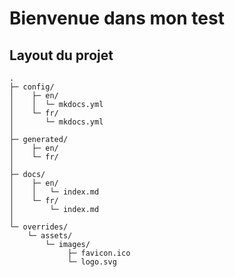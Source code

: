 # Bienvenue dans mon test

## Layout du projet

    .
    ├─ config/
    │    ├─ en/
    │    │  └─ mkdocs.yml
    │    └─ fr/
    │       └─ mkdocs.yml
    │
    ├─ generated/
    │    ├─ en/
    │    └─ fr/
    │
    ├─ docs/
    │    ├─ en/
    │    │   └─ index.md
    │    └─ fr/
    │        └─ index.md
    │
    └─ overrides/
        └─ assets/
            └─ images/
                 ├─ favicon.ico
                 └─ logo.svg

